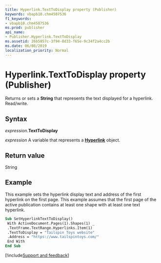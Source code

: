 ```yaml
---
title: Hyperlink.TextToDisplay property (Publisher)
keywords: vbapb10.chm4587536
f1_keywords:
- vbapb10.chm4587536
ms.prod: publisher
api_name:
- Publisher.Hyperlink.TextToDisplay
ms.assetid: 26b5857c-3f94-0d33-f65e-9c34f2a4cc2b
ms.date: 06/08/2019
localization_priority: Normal
---
```



# Hyperlink.TextToDisplay property (Publisher)

Returns or sets a **String** that represents the text displayed for a hyperlink. Read/write.


## Syntax

_expression_.**TextToDisplay**

_expression_ A variable that represents a **[Hyperlink](Publisher.Hyperlink.md)** object.


## Return value

String


## Example

This example sets the hyperlink display text and address of the first hyperlink on the first page. This example assumes that the first page of the active publication contains at least one shape with at least one text hyperlink.

```vb
Sub SetHyperlinkTextToDisplay() 
 With ActiveDocument.Pages(1).Shapes(1) _ 
 .TextFrame.TextRange.Hyperlinks.Item(1) 
 .TextToDisplay = "Tailspin Toys website" 
 .Address = "https://www.tailspintoys.com/" 
 End With 
End Sub
```

[!include[Support and feedback](~/includes/feedback-boilerplate.md)]